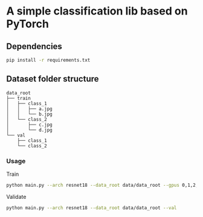 # A simple classification lib based on PyTorch

## Dependencies

```bash
pip install -r requirements.txt
```

## Dataset folder structure

```
data_root
├── train
│   ├── class_1
│   │   ├── a.jpg
│   │   └── b.jpg
│   └── class_2
│       ├── c.jpg
│       └── d.jpg
└── val
    ├── class_1
    └── class_2

```

### Usage

Train

```bash
python main.py --arch resnet18 --data_root data/data_root --gpus 0,1,2,3
```

Validate

```bash
python main.py --arch resnet18 --data_root data/data_root --val
```
